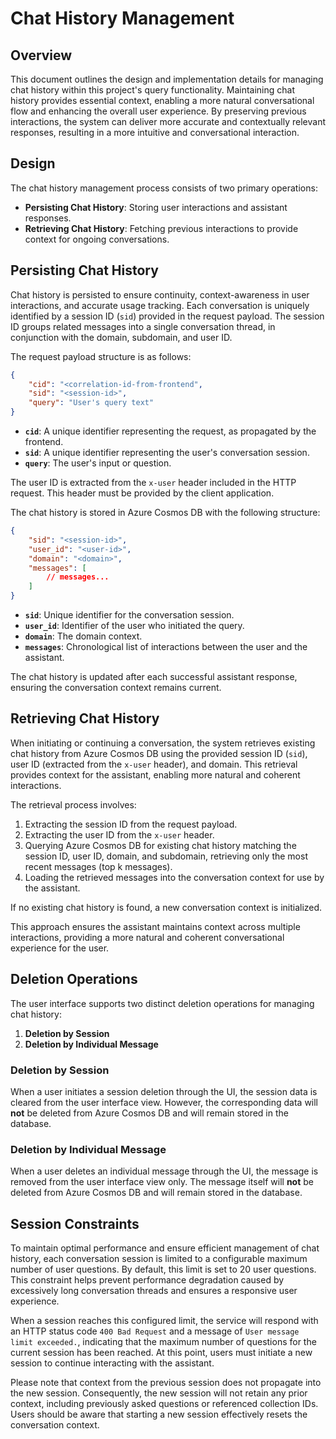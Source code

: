 # Chat History Management

## Overview

This document outlines the design and implementation details for managing chat history within this project's query functionality. Maintaining chat history provides essential context, enabling a more natural conversational flow and enhancing the overall user experience. By preserving previous interactions, the system can deliver more accurate and contextually relevant responses, resulting in a more intuitive and conversational interaction.

## Design

The chat history management process consists of two primary operations:

- **Persisting Chat History**: Storing user interactions and assistant responses.
- **Retrieving Chat History**: Fetching previous interactions to provide context for ongoing conversations.

## Persisting Chat History

Chat history is persisted to ensure continuity, context-awareness in user interactions, and accurate usage tracking. Each conversation is uniquely identified by a session ID (`sid`) provided in the request payload. The session ID groups related messages into a single conversation thread, in conjunction with the domain, subdomain, and user ID.

The request payload structure is as follows:

```json
{
    "cid": "<correlation-id-from-frontend",
    "sid": "<session-id>",
    "query": "User's query text"
}
```

- **`cid`**: A unique identifier representing the request, as propagated by the frontend.
- **`sid`**: A unique identifier representing the user's conversation session.
- **`query`**: The user's input or question.

The user ID is extracted from the `x-user` header included in the HTTP request. This header must be provided by the client application.

The chat history is stored in Azure Cosmos DB with the following structure:

```json
{
    "sid": "<session-id>",
    "user_id": "<user-id>",
    "domain": "<domain>",
    "messages": [
        // messages...
    ]
}
```

- **`sid`**: Unique identifier for the conversation session.
- **`user_id`**: Identifier of the user who initiated the query.
- **`domain`**: The domain context.
- **`messages`**: Chronological list of interactions between the user and the assistant.

The chat history is updated after each successful assistant response, ensuring the conversation context remains current.

## Retrieving Chat History

When initiating or continuing a conversation, the system retrieves existing chat history from Azure Cosmos DB using the provided session ID (`sid`), user ID (extracted from the `x-user` header), and domain. This retrieval provides context for the assistant, enabling more natural and coherent interactions.


The retrieval process involves:

1. Extracting the session ID from the request payload.
2. Extracting the user ID from the `x-user` header.
3. Querying Azure Cosmos DB for existing chat history matching the session ID, user ID, domain, and subdomain, retrieving only the most recent messages (top k messages).
4. Loading the retrieved messages into the conversation context for use by the assistant.

If no existing chat history is found, a new conversation context is initialized.

This approach ensures the assistant maintains context across multiple interactions, providing a more natural and coherent conversational experience for the user.

## Deletion Operations

The user interface supports two distinct deletion operations for managing chat history:

1. **Deletion by Session**
2. **Deletion by Individual Message**

### Deletion by Session

When a user initiates a session deletion through the UI, the session data is cleared from the user interface view. However, the corresponding data will **not** be deleted from Azure Cosmos DB and will remain stored in the database.

### Deletion by Individual Message

When a user deletes an individual message through the UI, the message is removed from the user interface view only. The message itself will **not** be deleted from Azure Cosmos DB and will remain stored in the database.

## Session Constraints

To maintain optimal performance and ensure efficient management of chat history, each conversation session is limited to a configurable maximum number of user questions. By default, this limit is set to 20 user questions. This constraint helps prevent performance degradation caused by excessively long conversation threads and ensures a responsive user experience.

When a session reaches this configured limit, the service will respond with an HTTP status code `400 Bad Request` and a message of `User message limit exceeded.`, indicating that the maximum number of questions for the current session has been reached. At this point, users must initiate a new session to continue interacting with the assistant.

Please note that context from the previous session does not propagate into the new session. Consequently, the new session will not retain any prior context, including previously asked questions or referenced collection IDs. Users should be aware that starting a new session effectively resets the conversation context.
